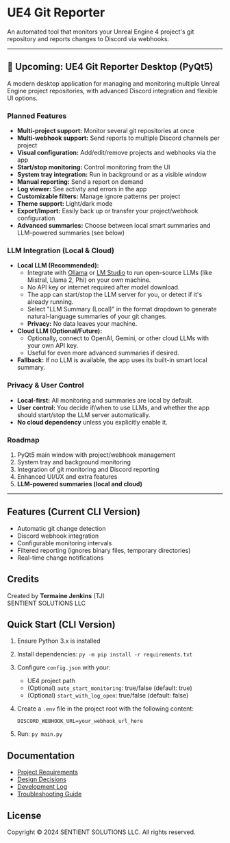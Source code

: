 # UE4 Git Reporter

An automated tool that monitors your Unreal Engine 4 project's git repository and reports changes to Discord via webhooks.

---

## 🚀 Upcoming: UE4 Git Reporter Desktop (PyQt5)
A modern desktop application for managing and monitoring multiple Unreal Engine project repositories, with advanced Discord integration and flexible UI options.

### Planned Features
- **Multi-project support:** Monitor several git repositories at once
- **Multi-webhook support:** Send reports to multiple Discord channels per project
- **Visual configuration:** Add/edit/remove projects and webhooks via the app
- **Start/stop monitoring:** Control monitoring from the UI
- **System tray integration:** Run in background or as a visible window
- **Manual reporting:** Send a report on demand
- **Log viewer:** See activity and errors in the app
- **Customizable filters:** Manage ignore patterns per project
- **Theme support:** Light/dark mode
- **Export/Import:** Easily back up or transfer your project/webhook configuration
- **Advanced summaries:** Choose between local smart summaries and LLM-powered summaries (see below)

### LLM Integration (Local & Cloud)
- **Local LLM (Recommended):**
  - Integrate with [Ollama](https://ollama.com/) or [LM Studio](https://lmstudio.ai/) to run open-source LLMs (like Mistral, Llama 2, Phi) on your own machine.
  - No API key or internet required after model download.
  - The app can start/stop the LLM server for you, or detect if it's already running.
  - Select "LLM Summary (Local)" in the format dropdown to generate natural-language summaries of your git changes.
  - **Privacy:** No data leaves your machine.
- **Cloud LLM (Optional/Future):**
  - Optionally, connect to OpenAI, Gemini, or other cloud LLMs with your own API key.
  - Useful for even more advanced summaries if desired.
- **Fallback:** If no LLM is available, the app uses its built-in smart local summary.

### Privacy & User Control
- **Local-first:** All monitoring and summaries are local by default.
- **User control:** You decide if/when to use LLMs, and whether the app should start/stop the LLM server automatically.
- **No cloud dependency** unless you explicitly enable it.

### Roadmap
1. PyQt5 main window with project/webhook management
2. System tray and background monitoring
3. Integration of git monitoring and Discord reporting
4. Enhanced UI/UX and extra features
5. **LLM-powered summaries (local and cloud)**

---

## Features (Current CLI Version)
- Automatic git change detection
- Discord webhook integration
- Configurable monitoring intervals
- Filtered reporting (ignores binary files, temporary directories)
- Real-time change notifications

## Credits
Created by **Termaine Jenkins** (TJ)  
SENTIENT SOLUTIONS LLC

## Quick Start (CLI Version)
1. Ensure Python 3.x is installed
2. Install dependencies: `py -m pip install -r requirements.txt`
3. Configure `config.json` with your:
   - UE4 project path
   - (Optional) `auto_start_monitoring`: true/false (default: true)
   - (Optional) `start_with_log_open`: true/false (default: false)
4. Create a `.env` file in the project root with the following content:
   
   ```env
   DISCORD_WEBHOOK_URL=your_webhook_url_here
   ```
5. Run: `py main.py`

## Documentation
- [Project Requirements](docs/PROJECT_REQUIREMENTS.md)
- [Design Decisions](docs/DESIGN_DECISIONS.md)
- [Development Log](docs/DEVLOG.md)
- [Troubleshooting Guide](docs/TROUBLESHOOTING.md)

## License
Copyright © 2024 SENTIENT SOLUTIONS LLC. All rights reserved. 